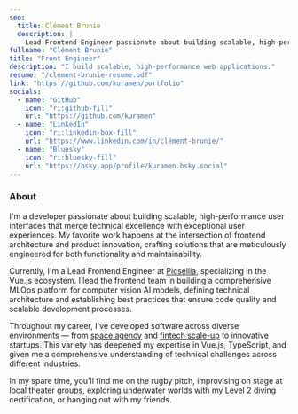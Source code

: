 ```yaml
---
seo: 
  title: Clément Brunie
  description: |
    Lead Frontend Engineer passionate about building scalable, high-performance interfaces that merge technical excellence with exceptional user experiences. Specializing in Vue.js and TypeScript across MLOps, fintech, and space technology.
fullname: "Clément Brunie"
title: "Front Engineer"
description: "I build scalable, high-performance web applications."
resume: "/clement-brunie-resume.pdf"
link: "https://github.com/kuramen/portfolio"
socials:
  - name: "GitHub"
    icon: "ri:github-fill"
    url: "https://github.com/kuramen"
  - name: "LinkedIn"
    icon: "ri:linkedin-box-fill"
    url: "https://www.linkedin.com/in/clément-brunie/"
  - name: "Bluesky"
    icon: "ri:bluesky-fill"
    url: "https://bsky.app/profile/kuramen.bsky.social"  
---
```


### About

I'm a developer passionate about building scalable, high-performance user interfaces that merge technical excellence with exceptional user experiences. My favorite work happens at the intersection of frontend architecture and product innovation, crafting solutions that are meticulously engineered for both functionality and maintainability.

Currently, I'm a Lead Frontend Engineer at [Picsellia](https://www.picsellia.com/), specializing in the Vue.js ecosystem. I lead the frontend team in building a comprehensive MLOps platform for computer vision AI models, defining technical architecture and establishing best practices that ensure code quality and scalable development processes.

Throughout my career, I've developed software across diverse environments — from [space agency](https://cnes.fr) and [fintech scale-up](https://www.lyra.com) to innovative startups. This variety has deepened my expertise in Vue.js, TypeScript, and given me a comprehensive understanding of technical challenges across different industries.

In my spare time, you'll find me on the rugby pitch, improvising on stage at local theater groups, exploring underwater worlds with my Level 2 diving certification, or hanging out with my friends.
